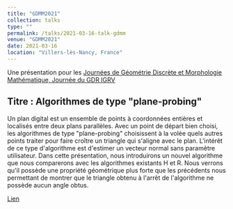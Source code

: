 ```yaml
---
title: "GDMM2021"
collection: talks
type: ""
permalink: /talks/2021-03-16-talk-gdmm
venue: "GDMM2021"
date: 2021-03-16
location: "Villers-lès-Nancy, France"
---
```


Une présentation pour les [Journées de Géométrie Discrète et Morphologie Mathématique, Journée du GDR IGRV](https://gdmm2020.sciencesconf.org/)

Titre : Algorithmes de type "plane-probing"
------------------------------------------

Un plan digital est un ensemble de points à coordonnées entières et localisés entre deux plans parallèles. Avec un point de départ bien choisi, les algorithmes de type "plane-probing" choisissent à la volée quels autres points traiter pour faire croître un triangle qui s'aligne avec le plan. L'intérêt de ce type d'algorithme est d'estimer un vecteur normal sans paramètre utilisateur. Dans cette présentation, nous introduirons un nouvel algorithme que nous comparerons avec les algorithmes existants H et R. Nous verrons qu'il possède une propriété géométrique plus forte que les précédents nous permettant de montrer que le triangle obtenu à l'arrêt de l'algorithme ne possède aucun angle obtus.

[Lien](https://gdmm2020.sciencesconf.org/349661)
